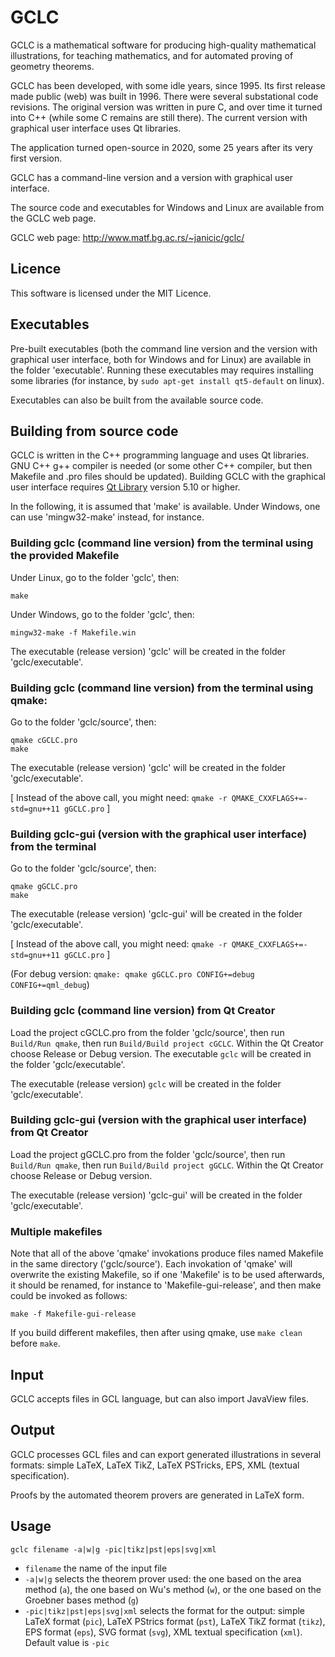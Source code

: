 # GCLC

GCLC is a mathematical software for producing high-quality mathematical 
illustrations, for teaching mathematics, and for automated proving of 
geometry theorems. 

GCLC has been developed, with some idle years, since 1995. Its first 
release made public (web) was built in 1996. There were several substational 
code revisions. The original version was written in pure C, and over time it 
turned into C++ (while some C remains are still there). The current version 
with graphical user interface uses Qt libraries.

The application turned open-source in 2020, some 25 years after its very 
first version.

GCLC has a command-line version and a version with graphical user interface.

The source code and executables for Windows and Linux are available from 
the GCLC web page.

GCLC web page: 
    http://www.matf.bg.ac.rs/~janicic/gclc/


## Licence

This software is licensed under the MIT Licence. 


## Executables

Pre-built executables (both the command line version and the version
with graphical user interface, both for Windows and for Linux) are 
available in the folder 'executable'. Running these executables may
requires installing some libraries (for instance, by 
`sudo apt-get install qt5-default` on linux).

Executables can also be built from the available source code.


## Building from source code

GCLC is written in the C++ programming language and uses Qt libraries. 
GNU C++ g++ compiler is needed (or some other C++ compiler, but then
Makefile and .pro files should be updated). Building GCLC with the
graphical user interface requires [Qt Library](https://www.qt.io/) 
version 5.10 or higher.

In the following, it is assumed that 'make' is available.
Under Windows, one can use 'mingw32-make' instead, for instance.


### Building gclc (command line version) from the terminal using the provided Makefile

Under Linux, go to the folder 'gclc', then:

```
make 
```

Under Windows, go to the folder 'gclc', then:

```
mingw32-make -f Makefile.win
```

The executable (release version) 'gclc' will be created in the folder 'gclc/executable'. 


### Building gclc (command line version) from the terminal using qmake:

Go to the folder 'gclc/source', then:

```
qmake cGCLC.pro
make
```

The executable (release version) 'gclc' will be created in the folder 'gclc/executable'. 

[ Instead of the above call, you might need: `qmake -r QMAKE_CXXFLAGS+=-std=gnu++11 gGCLC.pro` ]


### Building gclc-gui (version with the graphical user interface) from the terminal 

Go to the folder 'gclc/source', then:

```
qmake gGCLC.pro 
make
```

The executable (release version) 'gclc-gui' will be created in the folder 'gclc/executable'. 

[ Instead of the above call, you might need: `qmake -r QMAKE_CXXFLAGS+=-std=gnu++11 gGCLC.pro` ]

(For debug version: `qmake: qmake gGCLC.pro CONFIG+=debug CONFIG+=qml_debug`)


### Building gclc (command line version) from Qt Creator

Load the project cGCLC.pro from the folder 'gclc/source', 
then run `Build/Run qmake`, then run `Build/Build project cGCLC`.
Within the Qt Creator choose Release or Debug version.
The executable `gclc` will be  created in the folder 'gclc/executable'. 

The executable (release version) `gclc` will be created in the folder 'gclc/executable'. 


### Building gclc-gui (version with the graphical user interface) from Qt Creator

Load the project gGCLC.pro from the folder 'gclc/source', 
then run `Build/Run qmake`, then run `Build/Build project gGCLC`.
Within the Qt Creator choose Release or Debug version.

The executable (release version) 'gclc-gui' will be created in the folder 'gclc/executable'. 


### Multiple makefiles

Note that all of the above 'qmake' invokations produce files named
Makefile in the same directory ('gclc/source'). Each invokation of 
'qmake' will overwrite the existing Makefile, so if one 'Makefile' 
is to be used afterwards, it should be renamed, for instance to 
'Makefile-gui-release', and then make could be invoked as follows:

```
make -f Makefile-gui-release
```

If you build different makefiles, then after using qmake, use 
`make clean` before `make`.


## Input
 
GCLC accepts files in GCL language, but can also import JavaView 
files.


## Output

GCLC processes GCL files and can export generated illustrations in several 
formats: simple LaTeX, LaTeX TikZ, LaTeX PSTricks, EPS, XML (textual 
specification).

Proofs by the automated theorem provers are generated in LaTeX form.


## Usage 

```
gclc filename -a|w|g -pic|tikz|pst|eps|svg|xml
```

 + `filename`                   the name of the input file 
 + `-a|w|g`                     selects the theorem prover used: the one based 
                                on the area method (`a`), the one based on Wu's 
                                method (`w`), or the one based on the Groebner 
                                bases method (`g`)
 + `-pic|tikz|pst|eps|svg|xml`  selects the format for the output: simple LaTeX 
                                format (`pic`), LaTeX PStrics format (`pst`), LaTeX 
                                TikZ format (`tikz`), EPS format (`eps`), SVG format 
                                (`svg`), XML textual specification (`xml`).
                                Default value is `-pic`
